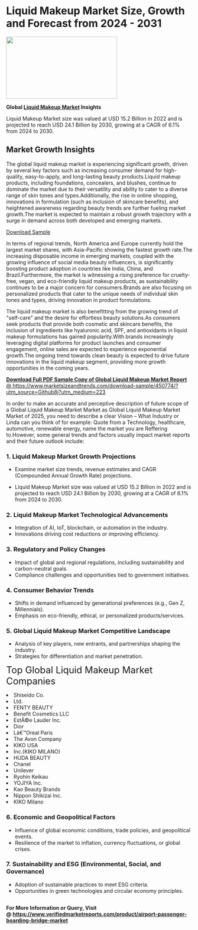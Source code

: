 <H1>Liquid Makeup Market Size, Growth and Forecast from 2024 - 2031</H1><img class="aligncenter size-medium wp-image-584254" src="https://thirdeyenews.in/wp-content/uploads/2024/09/Global-Market-Research-300x168.jpeg" alt="" width="300" height="168" /><p><strong>Global&nbsp;<a href="https://www.marketsizeandtrends.com/download-sample/450774/?utm_source=Github8j?utm_medium=223">Liquid Makeup Market</a> Insights</strong></p><p>Liquid Makeup Market size was valued at USD 15.2 Billion in 2022 and is projected to reach USD 24.1 Billion by 2030, growing at a CAGR of 6.1% from 2024 to 2030.</p><p><h2>Market Growth Insights</h2> <p>The global liquid makeup market is experiencing significant growth, driven by several key factors such as increasing consumer demand for high-quality, easy-to-apply, and long-lasting beauty products.Liquid makeup products, including foundations, concealers, and blushes, continue to dominate the market due to their versatility and ability to cater to a diverse range of skin tones and types.Additionally, the rise in online shopping, innovations in formulation (such as inclusion of skincare benefits), and heightened awareness regarding beauty trends are further fueling market growth.The market is expected to maintain a robust growth trajectory with a surge in demand across both developed and emerging markets.</p> <p><a href="#">Download Sample</a></p> <p>In terms of regional trends, North America and Europe currently hold the largest market shares, with Asia-Pacific showing the fastest growth rate.The increasing disposable income in emerging markets, coupled with the growing influence of social media beauty influencers, is significantly boosting product adoption in countries like India, China, and Brazil.Furthermore, the market is witnessing a rising preference for cruelty-free, vegan, and eco-friendly liquid makeup products, as sustainability continues to be a major concern for consumers.Brands are also focusing on personalized products that cater to the unique needs of individual skin tones and types, driving innovation in product formulations.</p> <p>The liquid makeup market is also benefitting from the growing trend of "self-care" and the desire for effortless beauty solutions.As consumers seek products that provide both cosmetic and skincare benefits, the inclusion of ingredients like hyaluronic acid, SPF, and antioxidants in liquid makeup formulations has gained popularity.With brands increasingly leveraging digital platforms for product launches and consumer engagement, online sales are expected to experience exponential growth.The ongoing trend towards clean beauty is expected to drive future innovations in the liquid makeup segment, providing more growth opportunities in the coming years.</p> <p><a href="#"></p><p><span class=""><strong>Download Full PDF Sample Copy of Global Liquid Makeup Market Report</strong> @ <a href="https://www.marketsizeandtrends.com/download-sample/450774/?utm_source=Github8j?utm_medium=223" target="_blank">https://www.marketsizeandtrends.com/download-sample/450774/?utm_source=Github8j?utm_medium=223</a></span></p><p>In order to make an accurate and perceptive description of future scope of a Global&nbsp;Liquid Makeup Market Market as Global&nbsp;Liquid Makeup Market Market of 2025, you need to describe a clear Vision &ndash; What Industry or Linda can you think of for example: Quote from a Technology, healthcare, automotive, renewable energy, name the market you are Reffering to.However, some general trends and factors usually impact market reports and their future outlook include:</p><h3>1.&nbsp;<strong>Liquid Makeup Market Growth Projections</strong></h3><ul><li>Examine market size trends, revenue estimates and CAGR (Compounded Annual Growth Rate) projections.</li><li><p>Liquid Makeup Market size was valued at USD 15.2 Billion in 2022 and is projected to reach USD 24.1 Billion by 2030, growing at a CAGR of 6.1% from 2024 to 2030.</p></li></ul><h3>2.&nbsp;<strong>Liquid Makeup Market Technological Advancements</strong></h3><ul><li>Integration of AI, IoT, blockchain, or automation in the industry.</li><li>Innovations driving cost reductions or improving efficiency.</li></ul><h3>3.&nbsp;<strong>Regulatory and Policy Changes</strong></h3><ul><li>Impact of global and regional regulations, including sustainability and carbon-neutral goals.</li><li>Compliance challenges and opportunities tied to government initiatives.</li></ul><h3>4.&nbsp;<strong>Consumer Behavior Trends</strong></h3><ul><li>Shifts in demand influenced by generational preferences (e.g., Gen Z, Millennials).</li><li>Emphasis on eco-friendly, ethical, or personalized products/services.</li></ul><h3>5.&nbsp;<strong>Global Liquid Makeup Market Competitive Landscape</strong></h3><ul><li>Analysis of key players, new entrants, and partnerships shaping the industry.</li><li>Strategies for differentiation and market penetration.</li></ul><p data-pm-slice="1 1 []"><span style="color: inherit; font-family: inherit; font-size: 25px;">Top Global Liquid Makeup Market Companies</span></p><div class="" data-test-id=""><p><li>Shiseido Co.</li><li> Ltd.</li><li> FENTY BEAUTY</li><li> Benefit Cosmetics LLC</li><li> EstÃ©e Lauder Inc.</li><li> Dior</li><li> Lâ€™Oreal Paris</li><li> The Avon Company</li><li> KIKO USA</li><li> Inc.(KIKO MILANO)</li><li> HUDA BEAUTY</li><li> Chanel</li><li> Unilever</li><li> Ryohin Keikau</li><li> YOJIYA Inc.</li><li> Kao Beauty Brands</li><li> Nippon Shikizai Inc.</li><li> KIKO Milano</li></p></div><h3>6.&nbsp;<strong>Economic and Geopolitical Factors</strong></h3><ul><li>Influence of global economic conditions, trade policies, and geopolitical events.</li><li>Resilience of the market to inflation, currency fluctuations, or global crises.</li></ul><h3>7.&nbsp;<strong>Sustainability and ESG (Environmental, Social, and Governance)</strong></h3><ul><li>Adoption of sustainable practices to meet ESG criteria.</li><li>Opportunities in green technologies and circular economy principles.</li></ul><h2><strong style="font-size: 14px;">For More Information or Query, Visit @&nbsp;</strong><a style="background-color: #ffffff; font-size: 14px;" href="https://www.marketsizeandtrends.com/report/liquid-makeup-market/" target="_blank">https://www.verifiedmarketreports.com/product/airport-passenger-boarding-bridge-market</a></h2>